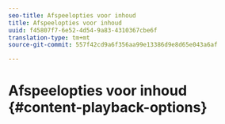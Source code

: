 ```yaml
---
seo-title: Afspeelopties voor inhoud
title: Afspeelopties voor inhoud
uuid: f45807f7-6e52-4d54-9a83-4310367cbe6f
translation-type: tm+mt
source-git-commit: 557f42cd9a6f356aa99e13386d9e8d65e043a6af

---
```



# Afspeelopties voor inhoud {#content-playback-options}
